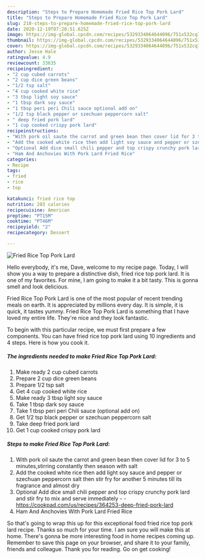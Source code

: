 ```yaml
---
description: "Steps to Prepare Homemade Fried Rice Top Pork Lard"
title: "Steps to Prepare Homemade Fried Rice Top Pork Lard"
slug: 210-steps-to-prepare-homemade-fried-rice-top-pork-lard
date: 2020-12-19T07:20:51.625Z
image: https://img-global.cpcdn.com/recipes/5329334064644096/751x532cq70/fried-rice-top-pork-lard-recipe-main-photo.jpg
thumbnail: https://img-global.cpcdn.com/recipes/5329334064644096/751x532cq70/fried-rice-top-pork-lard-recipe-main-photo.jpg
cover: https://img-global.cpcdn.com/recipes/5329334064644096/751x532cq70/fried-rice-top-pork-lard-recipe-main-photo.jpg
author: Jesse Hale
ratingvalue: 4.9
reviewcount: 33635
recipeingredient:
- "2 cup cubed carrots"
- "2 cup dice green beans"
- "1/2 tsp salt"
- "4 cup cooked white rice"
- "3 tbsp light soy sauce"
- "1 tbsp dark soy sauce"
- "1 tbsp peri peri Chili sauce optional add on"
- "1/2 tsp black pepper or szechuan peppercorn salt"
- " deep fried pork lard"
- "1 cup cooked crispy pork lard"
recipeinstructions:
- "With pork oil saute the carrot and green bean then cover lid for 3 to 5 minutes,stirring constantly then season with salt"
- "Add the cooked white rice then add light soy sauce and pepper or szechuan peppercorn salt then stir fry for another 5 minutes till its fragrance and almost dry"
- "Optional Add dice small chili pepper and top crispy crunchy pork lard and stir fry to mix and serve immediately  https://cookpad.com/us/recipes/364253-deep-fried-pork-lard"
- "Ham And Anchovies With Pork Lard Fried Rice"
categories:
- Recipe
tags:
- fried
- rice
- top

katakunci: fried rice top 
nutrition: 203 calories
recipecuisine: American
preptime: "PT15M"
cooktime: "PT46M"
recipeyield: "2"
recipecategory: Dessert

---
```



![Fried Rice Top Pork Lard](https://img-global.cpcdn.com/recipes/5329334064644096/751x532cq70/fried-rice-top-pork-lard-recipe-main-photo.jpg)

Hello everybody, it's me, Dave, welcome to my recipe page. Today, I will show you a way to prepare a distinctive dish, fried rice top pork lard. It is one of my favorites. For mine, I am going to make it a bit tasty. This is gonna smell and look delicious.



Fried Rice Top Pork Lard is one of the most popular of recent trending meals on earth. It is appreciated by millions every day. It is simple, it is quick, it tastes yummy. Fried Rice Top Pork Lard is something that I have loved my entire life. They're nice and they look fantastic.


To begin with this particular recipe, we must first prepare a few components. You can have fried rice top pork lard using 10 ingredients and 4 steps. Here is how you cook it.

<!--inarticleads1-->

##### The ingredients needed to make Fried Rice Top Pork Lard:

1. Make ready 2 cup cubed carrots
1. Prepare 2 cup dice green beans
1. Prepare 1/2 tsp salt
1. Get 4 cup cooked white rice
1. Make ready 3 tbsp light soy sauce
1. Take 1 tbsp dark soy sauce
1. Take 1 tbsp peri peri Chili sauce (optional add on)
1. Get 1/2 tsp black pepper or szechuan peppercorn salt
1. Take  deep fried pork lard
1. Get 1 cup cooked crispy pork lard




<!--inarticleads2-->

##### Steps to make Fried Rice Top Pork Lard:

1. With pork oil saute the carrot and green bean then cover lid for 3 to 5 minutes,stirring constantly then season with salt
1. Add the cooked white rice then add light soy sauce and pepper or szechuan peppercorn salt then stir fry for another 5 minutes till its fragrance and almost dry
1. Optional Add dice small chili pepper and top crispy crunchy pork lard and stir fry to mix and serve immediately -  - https://cookpad.com/us/recipes/364253-deep-fried-pork-lard
1. Ham And Anchovies With Pork Lard Fried Rice




So that's going to wrap this up for this exceptional food fried rice top pork lard recipe. Thanks so much for your time. I am sure you will make this at home. There's gonna be more interesting food in home recipes coming up. Remember to save this page on your browser, and share it to your family, friends and colleague. Thank you for reading. Go on get cooking!
